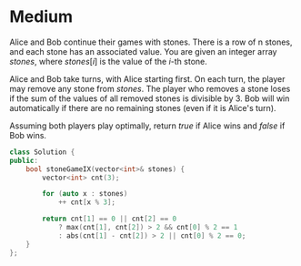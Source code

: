 # Medium

Alice and Bob continue their games with stones. There is a row of n stones, and each stone has an associated value. You are given an integer array $stones$, where $stones[i]$ is the value of the $i$-th stone.

Alice and Bob take turns, with Alice starting first. On each turn, the player may remove any stone from $stones$. The player who removes a stone loses if the sum of the values of all removed stones is divisible by $3$. Bob will win automatically if there are no remaining stones (even if it is Alice's turn).

Assuming both players play optimally, return $true$ if Alice wins and $false$ if Bob wins.

```cpp
class Solution {
public:
    bool stoneGameIX(vector<int>& stones) {
        vector<int> cnt(3);

        for (auto x : stones)
            ++ cnt[x % 3];

        return cnt[1] == 0 || cnt[2] == 0
            ? max(cnt[1], cnt[2]) > 2 && cnt[0] % 2 == 1
            : abs(cnt[1] - cnt[2]) > 2 || cnt[0] % 2 == 0;
    }
};
```
